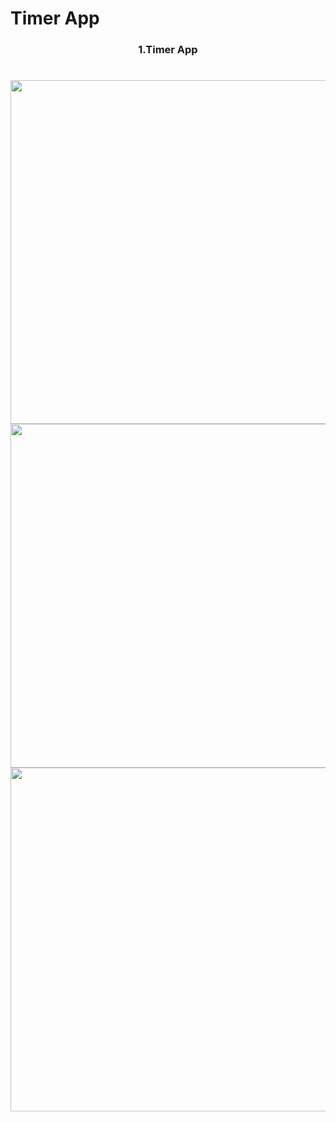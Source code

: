 # Timer App

<h3 align="center"> 1.Timer App </h3>

<h1 align="left"></h1>


<div align ="center">

  <img src = "https://github.com/Nikks27/clock_app/assets/148762716/fdf52719-b834-4572-ad62-6e6585780d19" height ="550">
    <img src = "https://github.com/Nikks27/clock_app/assets/148762716/9fd6e53c-d9a0-46b6-9d9c-0dd7997ee305" height ="550">
      <img src = "https://github.com/Nikks27/clock_app/assets/148762716/d2c919e9-ab49-4ca4-89e9-ae0e41bd58b8" height ="550">
</div>

